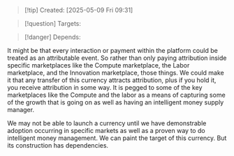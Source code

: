 
>[!tip] Created: [2025-05-09 Fri 09:31]

>[!question] Targets: 

>[!danger] Depends: 

It might be that every interaction or payment within the platform could be treated as an attributable event. So rather than only paying attribution inside specific marketplaces like the Compute marketplace, the Labor marketplace, and the Innovation marketplace, those things. We could make it that any transfer of this currency attracts attribution, plus if you hold it, you receive attribution in some way. It is pegged to some of the key marketplaces like the Compute and the labor as a means of capturing some of the growth that is going on as well as having an intelligent money supply manager. 

We may not be able to launch a currency until we have demonstrable adoption occurring in specific markets as well as a proven way to do intelligent money management. We can paint the target of this currency. But its construction has dependencies.